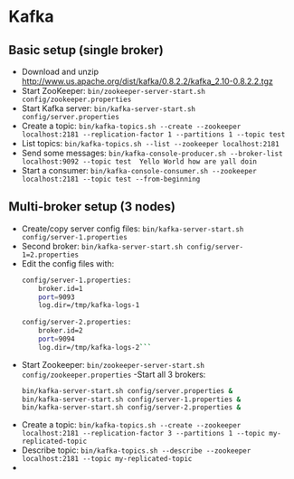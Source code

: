 # Kafka



## Basic setup (single broker)

- Download and unzip http://www.us.apache.org/dist/kafka/0.8.2.2/kafka_2.10-0.8.2.2.tgz
- Start ZooKeeper: `bin/zookeeper-server-start.sh config/zookeeper.properties`
- Start Kafka server: `bin/kafka-server-start.sh config/server.properties`
- Create a topic: `bin/kafka-topics.sh --create --zookeeper localhost:2181 --replication-factor 1 --partitions 1 --topic test`
- List topics: `bin/kafka-topics.sh --list --zookeeper localhost:2181`
- Send some messages: ```bin/kafka-console-producer.sh --broker-list localhost:9092 --topic test 
                         Yello
                         World
                         how are yall doin```
- Start a consumer: `bin/kafka-console-consumer.sh --zookeeper localhost:2181 --topic test --from-beginning`

## Multi-broker setup (3 nodes)

- Create/copy server config files: `bin/kafka-server-start.sh config/server-1.properties`
- Second broker: `bin/kafka-server-start.sh config/server-1=2.properties`
- Edit the config files with: 
	```bash
	config/server-1.properties:
	    broker.id=1
	    port=9093
	    log.dir=/tmp/kafka-logs-1
	 
	config/server-2.properties:
	    broker.id=2
	    port=9094
	    log.dir=/tmp/kafka-logs-2```

- Start Zookeeper: `bin/zookeeper-server-start.sh config/zookeeper.properties`
-Start all 3 brokers: 
	```bash
	bin/kafka-server-start.sh config/server.properties &
	bin/kafka-server-start.sh config/server-1.properties &
	bin/kafka-server-start.sh config/server-2.properties &
	```
- Create a topic: `bin/kafka-topics.sh --create --zookeeper localhost:2181 --replication-factor 3 --partitions 1 --topic my-replicated-topic`
- Describe topic: `bin/kafka-topics.sh --describe --zookeeper localhost:2181 --topic my-replicated-topic`
- 